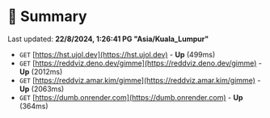 # 📖 Summary
Last updated: **22/8/2024, 1:26:41 PG "Asia/Kuala_Lumpur"**

- `GET` [https://hst.ujol.dev](https://hst.ujol.dev) - **Up** (499ms)
- `GET` [https://reddviz.deno.dev/gimme](https://reddviz.deno.dev/gimme) - **Up** (2012ms)
- `GET` [https://reddviz.amar.kim/gimme](https://reddviz.amar.kim/gimme) - **Up** (2063ms)
- `GET` [https://dumb.onrender.com](https://dumb.onrender.com) - **Up** (364ms)
